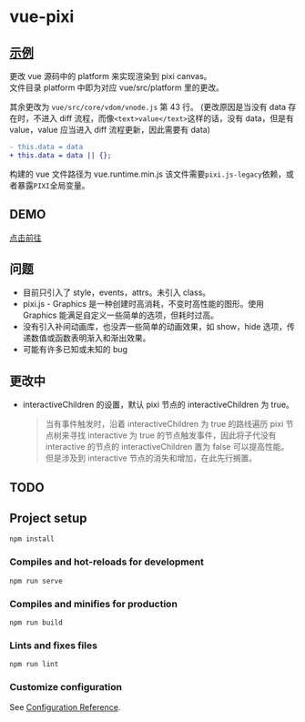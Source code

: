 # vue-pixi

## [示例](http://voderl.cn/testtest)

更改 vue 源码中的 platform 来实现渲染到 pixi canvas。  
文件目录 platform 中即为对应 vue/src/platform 里的更改。

其余更改为
`vue/src/core/vdom/vnode.js`
第 43 行。
(更改原因是当没有 data 存在时，不进入 diff 流程，而像`<text>value</text>`这样的话，没有 data，但是有 value，value 应当进入 diff 流程更新，因此需要有 data)

```diff
- this.data = data
+ this.data = data || {};
```

构建的 vue 文件路径为 vue.runtime.min.js
该文件需要`pixi.js-legacy`依赖，或者暴露`PIXI`全局变量。

## DEMO

[点击前往](http://voderl.cn/try)

## 问题

- 目前只引入了 style，events，attrs。未引入 class。
- pixi.js - Graphics 是一种创建时高消耗，不变时高性能的图形。使用 Graphics 能满足自定义一些简单的选项，但耗时过高。
- 没有引入补间动画库，也没弄一些简单的动画效果，如 show，hide 选项，传递数值或函数表明渐入和渐出效果。
- 可能有许多已知或未知的 bug

## 更改中

- interactiveChildren 的设置，默认 pixi 节点的 interactiveChildren 为 true。
  > 当有事件触发时，沿着 interactiveChildren 为 true 的路线遍历 pixi 节点树来寻找 interactive 为 true 的节点触发事件，因此将子代没有 interactive 的节点的 interactiveChildren 置为 false 可以提高性能。 但是涉及到 interactive 节点的消失和增加，在此先行搁置。

## TODO

## Project setup

```
npm install
```

### Compiles and hot-reloads for development

```
npm run serve
```

### Compiles and minifies for production

```
npm run build
```

### Lints and fixes files

```
npm run lint
```

### Customize configuration

See [Configuration Reference](https://cli.vuejs.org/config/).
